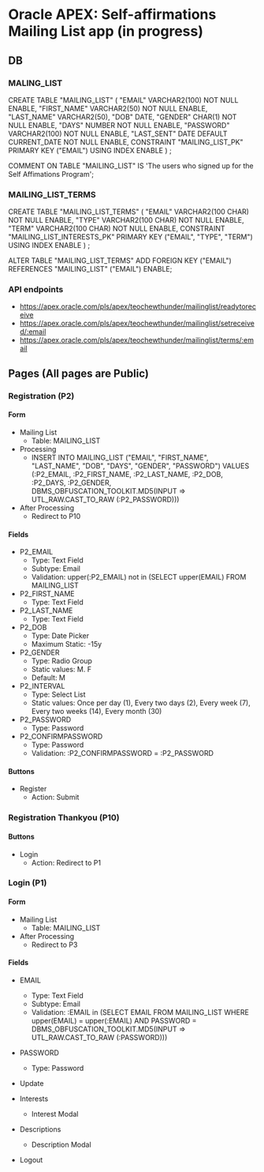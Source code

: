 # Oracle APEX: Self-affirmations Mailing List app (in progress)
## DB
### MALING_LIST
  CREATE TABLE "MAILING_LIST" 
   (	"EMAIL" VARCHAR2(100) NOT NULL ENABLE, 
	"FIRST_NAME" VARCHAR2(50) NOT NULL ENABLE, 
	"LAST_NAME" VARCHAR2(50), 
	"DOB" DATE, 
	"GENDER" CHAR(1) NOT NULL ENABLE, 
	"DAYS" NUMBER NOT NULL ENABLE, 
	"PASSWORD" VARCHAR2(100) NOT NULL ENABLE, 
	"LAST_SENT" DATE DEFAULT CURRENT_DATE NOT NULL ENABLE, 
	 CONSTRAINT "MAILING_LIST_PK" PRIMARY KEY ("EMAIL")
  USING INDEX  ENABLE
   ) ;

   COMMENT ON TABLE "MAILING_LIST"  IS 'The users who signed up for the Self Affimations Program';
### MAILING_LIST_TERMS
CREATE TABLE "MAILING_LIST_TERMS" 
   (	"EMAIL" VARCHAR2(100 CHAR) NOT NULL ENABLE, 
	"TYPE" VARCHAR2(100 CHAR) NOT NULL ENABLE, 
	"TERM" VARCHAR2(100 CHAR) NOT NULL ENABLE, 
	 CONSTRAINT "MAILING_LIST_INTERESTS_PK" PRIMARY KEY ("EMAIL", "TYPE", "TERM")
  USING INDEX  ENABLE
   ) ;

  ALTER TABLE "MAILING_LIST_TERMS" ADD FOREIGN KEY ("EMAIL")
	  REFERENCES "MAILING_LIST" ("EMAIL") ENABLE;
### API endpoints
- https://apex.oracle.com/pls/apex/teochewthunder/mailinglist/readytoreceive
- https://apex.oracle.com/pls/apex/teochewthunder/mailinglist/setreceived/:email
- https://apex.oracle.com/pls/apex/teochewthunder/mailinglist/terms/:email
  
## Pages (All pages are Public)
### Registration (P2)
#### Form
- Mailing List
    - Table: MAILING_LIST
- Processing
    - INSERT INTO MAILING_LIST ("EMAIL", "FIRST_NAME", "LAST_NAME", "DOB", "DAYS", "GENDER", "PASSWORD") VALUES (:P2_EMAIL, :P2_FIRST_NAME, :P2_LAST_NAME, :P2_DOB, :P2_DAYS, :P2_GENDER, DBMS_OBFUSCATION_TOOLKIT.MD5(INPUT => UTL_RAW.CAST_TO_RAW (:P2_PASSWORD)))
- After Processing
    - Redirect to P10
#### Fields
- P2_EMAIL
    - Type: Text Field
    - Subtype: Email
    - Validation: upper(:P2_EMAIL) not in (SELECT upper(EMAIL) FROM MAILING_LIST
- P2_FIRST_NAME
    - Type: Text Field
- P2_LAST_NAME
    - Type: Text Field
- P2_DOB
    - Type: Date Picker
    - Maximum Static: -15y 
- P2_GENDER
    - Type: Radio Group
    - Static values: M. F
    - Default: M 
- P2_INTERVAL
    - Type: Select List
    - Static values: Once per day (1), Every two days (2), Every week (7), Every two weeks (14), Every month (30)
- P2_PASSWORD
    - Type: Password
- P2_CONFIRMPASSWORD
    - Type: Password
    - Validation: :P2_CONFIRMPASSWORD = :P2_PASSWORD
#### Buttons
- Register
    - Action: Submit

### Registration Thankyou (P10)
#### Buttons
- Login
    - Action: Redirect to P1

### Login (P1) 
#### Form
- Mailing List
    - Table: MAILING_LIST
- After Processing
    - Redirect to P3
#### Fields
- EMAIL
    - Type: Text Field
    - Subtype: Email
    - Validation: :EMAIL in (SELECT EMAIL FROM MAILING_LIST WHERE upper(EMAIL) = upper(:EMAIL) AND PASSWORD = DBMS_OBFUSCATION_TOOLKIT.MD5(INPUT => UTL_RAW.CAST_TO_RAW (:PASSWORD)))
- PASSWORD
    - Type: Password




- Update
- Interests
    - Interest Modal
- Descriptions
    - Description Modal
- Logout
